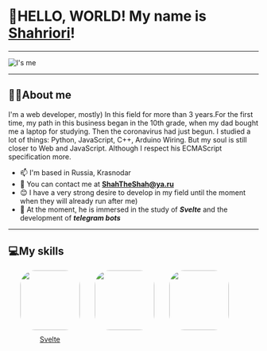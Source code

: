 # 🙌HELLO, WORLD! My name is [Shahriori](https://t.me/ShahTheShah)!

---

![I's me](https://media2.giphy.com/media/bGgsc5mWoryfgKBx1u/giphy.gif?cid=ecf05e4798elcrser9u4s5ajb6bco4rt0ciog6iem8pivd7h&ep=v1_gifs_search&rid=giphy.gif&ct=g)

---

## 🐱‍👤About me

I'm a web developer, mostly) In this field for more than 3 years.For the first time, my path in this business began in the 10th grade, when my dad bought me a laptop for studying. Then the coronavirus had just begun. I studied a lot of things: Python, JavaScript, C++, Arduino Wiring. But my soul is still closer to Web and JavaScript. Although I respect his ECMAScript specification more.

+ 📫 I'm based in Russia, Krasnodar
+ 📧 You can contact me at **ShahTheShah@ya.ru**
+ 😊 I have a very strong desire to develop in my field until the moment when they will already run after me)
+ 📱 At the moment, he is immersed in the study of ***Svelte*** and the development of ***telegram bots***

---

## 💻My skills

<ul class="skills" style="list-style-type: none; display: flex; flex-wrap: wrap; gap: 30px">
    <li>
        <a style="display: flex; flex-direction: column; align-items: center; gap: 10px" href="#">
            <img
                src="https://res.cloudinary.com/apideck/image/upload/w_128,f_auto/v1588773466/catalog/svelte-dev/icon128x128.png"
                style="border-radius: 30px; width: 120px; height: 120px; object-fit: cover"
            />
            Svelte
        </a>
    </li>
    <li>
        <a style="display: flex; flex-direction: column; align-items: center; gap: 10px" href="#">
            <img
                src="https://icons.iconarchive.com/icons/dakirby309/windows-8-metro/128/Apps-HTML-5-Metro-icon.png"
                style="border-radius: 30px; width: 120px; height: 120px; object-fit: cover"
            />
        </a>
    </li>
    <li>
        <a style="display: flex; flex-direction: column; align-items: center; gap: 10px" href="#">
            <img
                src="https://fb.ru/misc/i/gallery/59435/2842709.jpg"
                style="border-radius: 30px; width: 120px; height: 120px; object-fit: cover"
            />
        </a>
    </li>
</ul>